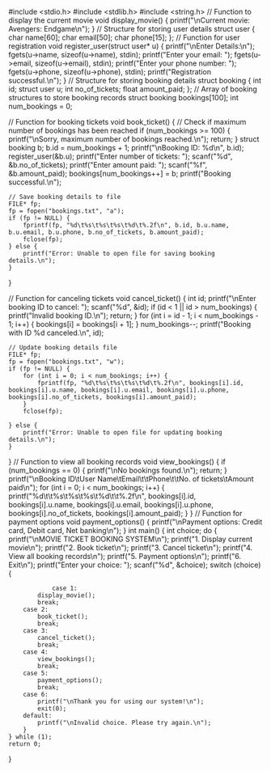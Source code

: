 #include <stdio.h>
#include <stdlib.h>
#include <string.h>
// Function to display the current movie
void display_movie() {
    printf("\nCurrent movie: Avengers: Endgame\n");
}
// Structure for storing user details
struct user {
    char name[60];
    char email[50];
    char phone[15];
};
// Function for user registration
void register_user(struct user* u) {
    printf("\nEnter Details:\n");
    fgets(u->name, sizeof(u->name), stdin); 
    printf("Enter your email: ");
    fgets(u->email, sizeof(u->email), stdin);
    printf("Enter your phone number: ");
    fgets(u->phone, sizeof(u->phone), stdin);
    printf("Registration successful.\n");
}
// Structure for storing booking details
struct booking {
    int id;
    struct user u;
    int no_of_tickets;
    float amount_paid;
};
// Array of booking structures to store booking records
struct booking bookings[100];
int num_bookings = 0;

// Function for booking tickets
void book_ticket() {
    // Check if maximum number of bookings has been reached
    if (num_bookings >= 100) {
        printf("\nSorry, maximum number of bookings reached.\n");
        return;
    }
    struct booking b;
    b.id = num_bookings + 1;
    printf("\nBooking ID: %d\n", b.id);
    register_user(&b.u);
    printf("Enter number of tickets: ");
    scanf("%d", &b.no_of_tickets);
    printf("Enter amount paid: ");
    scanf("%f", &b.amount_paid);
    bookings[num_bookings++] = b;
    printf("Booking successful.\n");

    // Save booking details to file
    FILE* fp;
    fp = fopen("bookings.txt", "a");
    if (fp != NULL) {
        fprintf(fp, "%d\t%s\t%s\t%s\t%d\t%.2f\n", b.id, b.u.name, b.u.email, b.u.phone, b.no_of_tickets, b.amount_paid);
        fclose(fp);
    } else {
        printf("Error: Unable to open file for saving booking details.\n");
    }
}

// Function for canceling tickets
void cancel_ticket() {
    int id;
    printf("\nEnter booking ID to cancel: ");
    scanf("%d", &id);
    if (id < 1 || id > num_bookings) {
        printf("Invalid booking ID.\n");
        return;
    }
    for (int i = id - 1; i < num_bookings - 1; i++) {
        bookings[i] = bookings[i + 1];
    }
    num_bookings--;
    printf("Booking with ID %d canceled.\n", id);
    
    // Update booking details file
    FILE* fp;
    fp = fopen("bookings.txt", "w");
    if (fp != NULL) {
        for (int i = 0; i < num_bookings; i++) {
            fprintf(fp, "%d\t%s\t%s\t%s\t%d\t%.2f\n", bookings[i].id, bookings[i].u.name, bookings[i].u.email, bookings[i].u.phone, bookings[i].no_of_tickets, bookings[i].amount_paid);
        }
        fclose(fp);
        
    } else {
        printf("Error: Unable to open file for updating booking details.\n");
    }
}
// Function to view all booking records
void view_bookings() {
    if (num_bookings == 0) {
        printf("\nNo bookings found.\n");
        return;
    }
    printf("\nBooking ID\tUser Name\tEmail\t\tPhone\t\tNo. of tickets\tAmount paid\n");
    for (int i = 0; i < num_bookings; i++) {
        printf("%d\t\t%s\t%s\t%s\t%d\t\t%.2f\n", bookings[i].id, bookings[i].u.name, bookings[i].u.email, bookings[i].u.phone, bookings[i].no_of_tickets, bookings[i].amount_paid);
    }
}
// Function for payment options
void payment_options() {
    printf("\nPayment options: Credit card, Debit card, Net banking\n");
}
int main() {
    int choice;
    do {
        printf("\nMOVIE TICKET BOOKING SYSTEM\n");
        printf("1. Display current movie\n");
        printf("2. Book ticket\n");
        printf("3. Cancel ticket\n");
        printf("4. View all booking records\n");
        printf("5. Payment options\n");
        printf("6. Exit\n");
        printf("Enter your choice: ");
        scanf("%d", &choice);
        switch (choice){
		
                case 1:
            display_movie();
            break;
        case 2:
            book_ticket();
            break;
        case 3:
            cancel_ticket();
            break;
        case 4:
            view_bookings();
            break;
        case 5:
            payment_options();
            break;
        case 6:
            printf("\nThank you for using our system!\n");
            exit(0);
        default:
            printf("\nInvalid choice. Please try again.\n");
        }
    } while (1);
    return 0;
}
